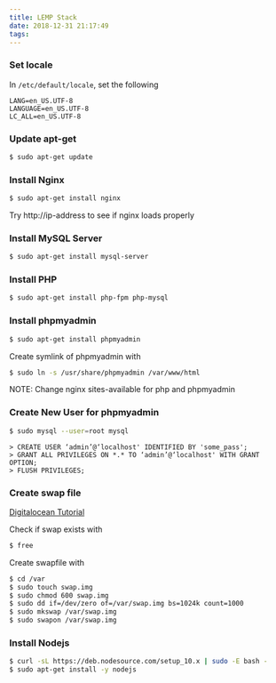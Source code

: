 ```yaml
---
title: LEMP Stack
date: 2018-12-31 21:17:49
tags:
---
```


### Set locale

In `/etc/default/locale`, set the following

```
LANG=en_US.UTF-8
LANGUAGE=en_US.UTF-8
LC_ALL=en_US.UTF-8
```

### Update apt-get

``` bash
$ sudo apt-get update
```

### Install Nginx

``` bash
$ sudo apt-get install nginx
```

Try http://ip-address to see if nginx loads properly


### Install MySQL Server

``` bash
$ sudo apt-get install mysql-server
```

### Install PHP

``` bash
$ sudo apt-get install php-fpm php-mysql
```

### Install phpmyadmin

``` bash
$ sudo apt-get install phpmyadmin
```

Create symlink of phpmyadmin with 

``` bash
$ sudo ln -s /usr/share/phpmyadmin /var/www/html
```

NOTE: Change nginx sites-available for php and phpmyadmin

### Create New User for phpmyadmin

``` bash
$ sudo mysql --user=root mysql
```

``` mysql
> CREATE USER ‘admin’@‘localhost' IDENTIFIED BY 'some_pass';
> GRANT ALL PRIVILEGES ON *.* TO ‘admin’@‘localhost' WITH GRANT OPTION;
> FLUSH PRIVILEGES;
```

### Create swap file

[Digitalocean Tutorial](https://www.digitalocean.com/community/tutorials/how-to-configure-virtual-memory-swap-file-on-a-vps#4)

Check if swap exists with
``` bash
$ free
```

Create swapfile with
``` bash
$ cd /var
$ sudo touch swap.img
$ sudo chmod 600 swap.img
$ sudo dd if=/dev/zero of=/var/swap.img bs=1024k count=1000
$ sudo mkswap /var/swap.img
$ sudo swapon /var/swap.img
```

### Install Nodejs

``` bash
$ curl -sL https://deb.nodesource.com/setup_10.x | sudo -E bash -
$ sudo apt-get install -y nodejs
```